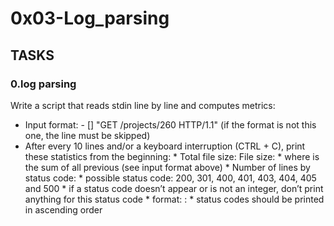 # 0x03-Log_parsing

## TASKS
### 0.log parsing
Write a script that reads stdin line by line and computes metrics:
  * Input format: <IP Address> - [<date>] "GET /projects/260 HTTP/1.1" <status code> <file size> (if the format is not this one, the line must be skipped)
  * After every 10 lines and/or a keyboard interruption (CTRL + C), print these statistics from the beginning:
        * Total file size: File size: <total size>
        * where <total size> is the sum of all previous <file size> (see input format above)
        * Number of lines by status code:
            * possible status code: 200, 301, 400, 401, 403, 404, 405 and 500
            * if a status code doesn’t appear or is not an integer, don’t print anything for this status code
            * format: <status code>: <number>
            * status codes should be printed in ascending order